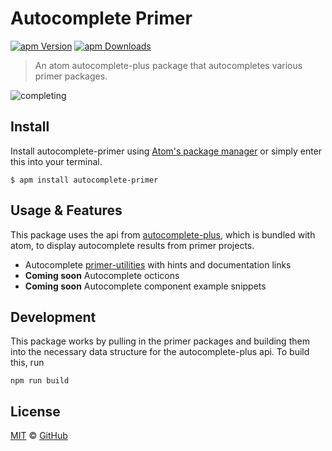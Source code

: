 # Autocomplete Primer

[![apm Version](https://img.shields.io/apm/v/autocomplete-primer.svg?maxAge=2592000)](https://atom.io/packages/autocomplete-primer)
[![apm Downloads](https://img.shields.io/apm/dm/autocomplete-primer.svg?maxAge=2592000)](https://atom.io/packages/autocomplete-primer)

> An atom autocomplete-plus package that autocompletes various primer packages.

![completing](https://cloud.githubusercontent.com/assets/54012/18204509/2f54f07e-70eb-11e6-8eee-b2e8e7e2f9db.gif)

## Install

Install autocomplete-primer using [Atom's package manager](http://flight-manual.atom.io/using-atom/sections/atom-packages/) or simply enter this into your terminal.

```
$ apm install autocomplete-primer
```

## Usage & Features

This package uses the api from [autocomplete-plus](https://github.com/atom/autocomplete-plus), which is bundled with atom, to display autocomplete results from primer projects.

- Autocomplete [primer-utilities](https://github.com/primer/utilities) with hints and documentation links
- **Coming soon** Autocomplete octicons
- **Coming soon** Autocomplete component example snippets

## Development

This package works by pulling in the primer packages and building them into the necessary data structure for the autocomplete-plus api. To build this, run

```
npm run build
```

## License

[MIT](./LICENSE) &copy; [GitHub](https://github.com/)
